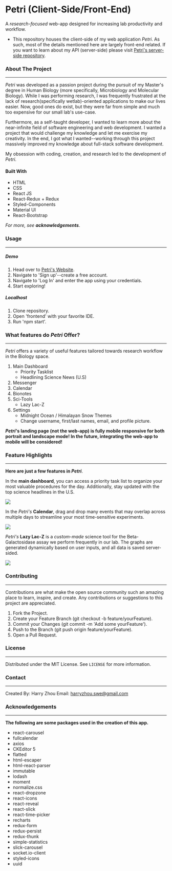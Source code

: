 
# Petri (Client-Side/Front-End)
A *research-focused* web-app designed for increasing lab productivity and workflow.

- This repository houses the client-side of my web application *Petri*. As such, most of the details mentioned here are largely front-end related. If you want to learn about my API (server-side) please visit [Petri's server-side repository](https://github.com/Haz-git/Petri_Server_Build).

### About The Project
---
*Petri* was developed as a passion project during the pursuit of my Master's degree in Human Biology (more specifically, Microbiology and Molecular Biology). While I was performing research, I was frequently frustrated at the lack of research(specifically wetlab)-oriented applications to make our lives easier. Now, good ones do exist, but they were far from simple and much too expensive for our small lab's use-case.

Furthermore, as a self-taught developer, I wanted to learn more about the near-infinite field of software engineering and web development. I wanted a project that would challenge my knowledge and let me exercise my creativity. In the end, I got what I wanted--working through this project massively improved my knowledge about full-stack software development.

My obsession with coding, creation, and research led to the development of *Petri*.

#### Built With
- HTML
- CSS
- React JS
- React-Redux + Redux
- Styled-Components
- Material UI
- React-Bootstrap

*For more, see **acknowledgements***.

### Usage
---
##### Demo
1. Head over to [Petri's Website](https://petriweb.netlify.app/).
2. Navigate to 'Sign up'--create a free account.
3. Navigate to 'Log In' and enter the app using your credentials.
4. Start exploring!

##### Localhost
1. Clone repository.
2. Open 'frontend' with your favorite IDE.
3. Run 'npm start'.

### What features do *Petri* Offer?
---
*Petri* offers a variety of useful features tailored towards research workflow in the Biology space.

1. Main Dashboard
    - Priority Tasklist
    - Headlining Science News (U.S)
2. Messenger
3. Calendar
4. Bionotes
5. Sci-Tools
    - Lazy Lac-Z
6. Settings
    - Midnight Ocean / Himalayan Snow Themes
    - Change username, first/last names, email, and profile picture.

***Petri*'s landing page (not the web-app) is fully mobile responsive for both portrait and landscape mode! In the future, integrating the web-app to mobile will be considered!**

### Feature Highlights
---
**Here are just a few features in *Petri***.

In the **main dashboard**, you can access a priority task list to organize your most valuable procedures for the day. Additionally, stay updated with the top science headlines in the U.S.

![](https://media.giphy.com/media/UO7AIpOYuOYActYYME/giphy.gif)

In the *Petri's* **Calendar**, drag and drop many events that may overlap across multiple days to streamline your most time-sensitive experiments.

![](https://media.giphy.com/media/H7z9hca7pKiHaaVq0E/giphy.gif)

*Petri's* **Lazy Lac-Z** is a *custom-made* science tool for the Beta-Galactosidase assay we perform frequently in our lab. The graphs are generated dynamically based on user inputs, and all data is saved server-sided.

![](https://media.giphy.com/media/INCuZNmEmsGDfKIscA/giphy.gif)



    
### Contributing
---
Contributions are what make the open source community such an amazing place to learn, inspire, and create. Any contributions or suggestions to this project are appreciated.

1. Fork the Project.
2. Create your Feature Branch (git checkout -b feature/yourFeature).
3. Commit your Changes (git commit -m 'Add some yourFeature').
4. Push to the Branch (git push origin feature/yourFeature).
5. Open a Pull Request.

### License
---
Distributed under the MIT License. See ```LICENSE``` for more information.

### Contact
---
Created By: Harry Zhou
Email: harryzhou.swe@gmail.com

### Acknowledgements
---
**The following are some packages used in the creation of this app.**
- react-carousel
- fullcalendar
- axios
- CKEditor 5
- flatted
- html-escaper
- html-react-parser
- immutable
- lodash
- moment
- normalize.css
- react-dropzone
- react-icons
- react-reveal
- react-slick
- react-time-picker
- recharts
- redux-form
- redux-persist
- redux-thunk
- simple-statistics
- slick-carousel
- socket.io-client
- styled-icons
- uuid

